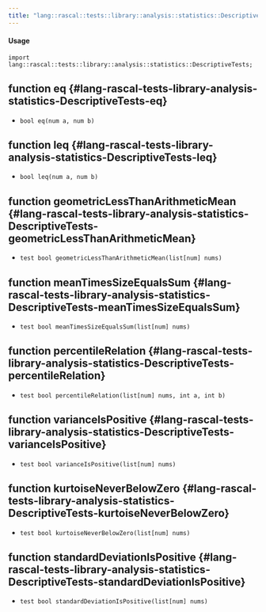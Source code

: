 ```yaml
---
title: "lang::rascal::tests::library::analysis::statistics::DescriptiveTests"
---
```


#### Usage

`import lang::rascal::tests::library::analysis::statistics::DescriptiveTests;`


## function eq {#lang-rascal-tests-library-analysis-statistics-DescriptiveTests-eq}

* ``bool eq(num a, num b)``

## function leq {#lang-rascal-tests-library-analysis-statistics-DescriptiveTests-leq}

* ``bool leq(num a, num b)``

## function geometricLessThanArithmeticMean {#lang-rascal-tests-library-analysis-statistics-DescriptiveTests-geometricLessThanArithmeticMean}

* ``test bool geometricLessThanArithmeticMean(list[num] nums)``

## function meanTimesSizeEqualsSum {#lang-rascal-tests-library-analysis-statistics-DescriptiveTests-meanTimesSizeEqualsSum}

* ``test bool meanTimesSizeEqualsSum(list[num] nums)``

## function percentileRelation {#lang-rascal-tests-library-analysis-statistics-DescriptiveTests-percentileRelation}

* ``test bool percentileRelation(list[num] nums, int a, int b)``

## function varianceIsPositive {#lang-rascal-tests-library-analysis-statistics-DescriptiveTests-varianceIsPositive}

* ``test bool varianceIsPositive(list[num] nums)``

## function kurtoiseNeverBelowZero {#lang-rascal-tests-library-analysis-statistics-DescriptiveTests-kurtoiseNeverBelowZero}

* ``test bool kurtoiseNeverBelowZero(list[num] nums)``

## function standardDeviationIsPositive {#lang-rascal-tests-library-analysis-statistics-DescriptiveTests-standardDeviationIsPositive}

* ``test bool standardDeviationIsPositive(list[num] nums)``

